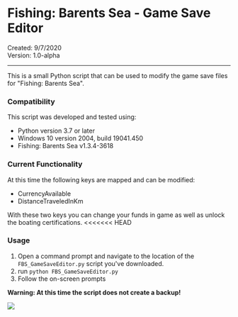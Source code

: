 # Fishing: Barents Sea - Game Save Editor
Created: 9/7/2020  
Version: 1.0-alpha

----------

This is a small Python script that can be used to modify the game save files for "Fishing: Barents Sea".

### Compatibility
This script was developed and tested using:
* Python version 3.7 or later  
* Windows 10 version 2004, build 19041.450
* Fishing: Barents Sea v1.3.4-3618

### Current Functionality 

At this time the following keys are mapped and can be modified:
* CurrencyAvailable
* DistanceTraveledInKm

With these two keys you can change your funds in game as well as unlock the boating certifications.
<<<<<<< HEAD

### Usage

1. Open a command prompt and navigate to the location of the `FBS_GameSaveEditor.py` script you've downloaded.
2. run `python FBS_GameSaveEditor.py` 
3. Follow the on-screen prompts

**Warning: At this time the script does not create a backup!**

![](http://location)
